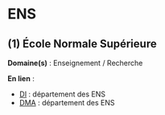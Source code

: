 # ENS

## (1) École Normale Supérieure

**Domaine(s)** : Enseignement / Recherche

**En lien** :

+ [DI](../D/di.md) : département des ENS
+ [DMA](../D/dma.md) : département des ENS
